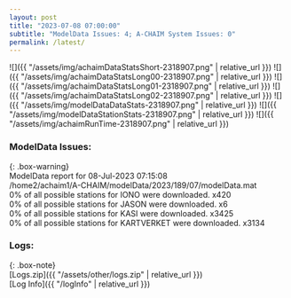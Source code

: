 ```yaml
---
layout: post
title: "2023-07-08 07:00:00"
subtitle: "ModelData Issues: 4; A-CHAIM System Issues: 0"
permalink: /latest/
---
```


![]({{ "/assets/img/achaimDataStatsShort-2318907.png" | relative_url }})
![]({{ "/assets/img/achaimDataStatsLong00-2318907.png" | relative_url }})
![]({{ "/assets/img/achaimDataStatsLong01-2318907.png" | relative_url }})
![]({{ "/assets/img/achaimDataStatsLong02-2318907.png" | relative_url }})
![]({{ "/assets/img/modelDataDataStats-2318907.png" | relative_url }})
![]({{ "/assets/img/modelDataStationStats-2318907.png" | relative_url }})
![]({{ "/assets/img/achaimRunTime-2318907.png" | relative_url }})


### ModelData Issues:  
  
{: .box-warning}  
 ModelData report for 08-Jul-2023 07:15:08   
 /home2/achaim1/A-CHAIM/modelData/2023/189/07/modelData.mat   
 0% of all possible stations for IONO were downloaded. x420   
 0% of all possible stations for JASON were downloaded. x6   
 0% of all possible stations for KASI were downloaded. x3425   
 0% of all possible stations for KARTVERKET were downloaded. x3134   
  


### Logs:  
  
{: .box-note}  
[Logs.zip]({{ "/assets/other/logs.zip" | relative_url }})  
[Log Info]({{ "/logInfo" | relative_url }})  

